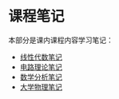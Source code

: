 # 课程笔记

本部分是课内课程内容学习笔记：

* [线性代数笔记](Notes/LA.md)
* [电路理论笔记](Notes/Circuit.md)
* [数学分析笔记](Notes/MA.md)
* [大学物理笔记](Notes/Phy.md)

